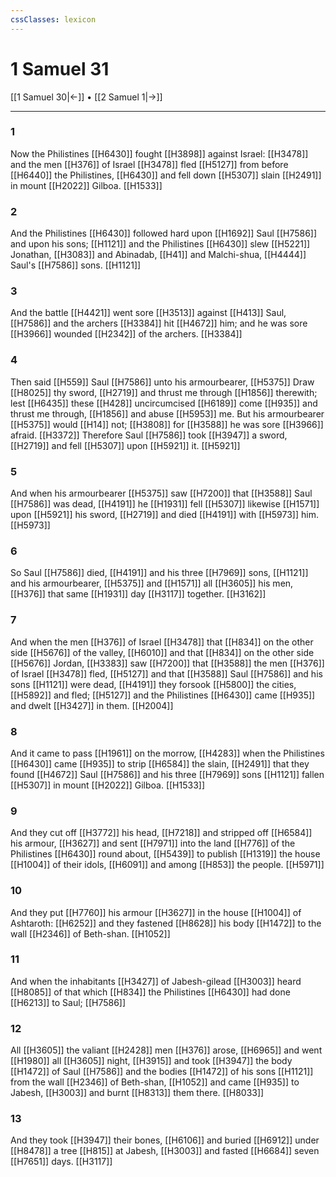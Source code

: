 ```yaml
---
cssClasses: lexicon
---
```

# 1 Samuel 31

[[1 Samuel 30|←]] • [[2 Samuel 1|→]]

---

### 1
Now the Philistines [[H6430]] fought [[H3898]] against Israel: [[H3478]] and the men [[H376]] of Israel [[H3478]] fled [[H5127]] from before [[H6440]] the Philistines, [[H6430]] and fell down [[H5307]] slain [[H2491]] in mount [[H2022]] Gilboa. [[H1533]]

### 2
And the Philistines [[H6430]] followed hard upon [[H1692]] Saul [[H7586]] and upon his sons; [[H1121]] and the Philistines [[H6430]] slew [[H5221]] Jonathan, [[H3083]] and Abinadab, [[H41]] and Malchi-shua, [[H4444]] Saul's [[H7586]] sons. [[H1121]]

### 3
And the battle [[H4421]] went sore [[H3513]] against [[H413]] Saul, [[H7586]] and the archers [[H3384]] hit [[H4672]] him; and he was sore [[H3966]] wounded [[H2342]] of the archers. [[H3384]]

### 4
Then said [[H559]] Saul [[H7586]] unto his armourbearer, [[H5375]] Draw [[H8025]] thy sword, [[H2719]] and thrust me through [[H1856]] therewith; lest [[H6435]] these [[H428]] uncircumcised [[H6189]] come [[H935]] and thrust me through, [[H1856]] and abuse [[H5953]] me. But his armourbearer [[H5375]] would [[H14]] not; [[H3808]] for [[H3588]] he was sore [[H3966]] afraid. [[H3372]] Therefore Saul [[H7586]] took [[H3947]] a sword, [[H2719]] and fell [[H5307]] upon [[H5921]] it. [[H5921]]

### 5
And when his armourbearer [[H5375]] saw [[H7200]] that [[H3588]] Saul [[H7586]] was dead, [[H4191]] he [[H1931]] fell [[H5307]] likewise [[H1571]] upon [[H5921]] his sword, [[H2719]] and died [[H4191]] with [[H5973]] him. [[H5973]]

### 6
So Saul [[H7586]] died, [[H4191]] and his three [[H7969]] sons, [[H1121]] and his armourbearer, [[H5375]] and [[H1571]] all [[H3605]] his men, [[H376]] that same [[H1931]] day [[H3117]] together. [[H3162]]

### 7
And when the men [[H376]] of Israel [[H3478]] that [[H834]] on the other side [[H5676]] of the valley, [[H6010]] and that [[H834]] on the other side [[H5676]] Jordan, [[H3383]] saw [[H7200]] that [[H3588]] the men [[H376]] of Israel [[H3478]] fled, [[H5127]] and that [[H3588]] Saul [[H7586]] and his sons [[H1121]] were dead, [[H4191]] they forsook [[H5800]] the cities, [[H5892]] and fled; [[H5127]] and the Philistines [[H6430]] came [[H935]] and dwelt [[H3427]] in them. [[H2004]]

### 8
And it came to pass [[H1961]] on the morrow, [[H4283]] when the Philistines [[H6430]] came [[H935]] to strip [[H6584]] the slain, [[H2491]] that they found [[H4672]] Saul [[H7586]] and his three [[H7969]] sons [[H1121]] fallen [[H5307]] in mount [[H2022]] Gilboa. [[H1533]]

### 9
And they cut off [[H3772]] his head, [[H7218]] and stripped off [[H6584]] his armour, [[H3627]] and sent [[H7971]] into the land [[H776]] of the Philistines [[H6430]] round about, [[H5439]] to publish [[H1319]] the house [[H1004]] of their idols, [[H6091]] and among [[H853]] the people. [[H5971]]

### 10
And they put [[H7760]] his armour [[H3627]] in the house [[H1004]] of Ashtaroth: [[H6252]] and they fastened [[H8628]] his body [[H1472]] to the wall [[H2346]] of Beth-shan. [[H1052]]

### 11
And when the inhabitants [[H3427]] of Jabesh-gilead [[H3003]] heard [[H8085]] of that which [[H834]] the Philistines [[H6430]] had done [[H6213]] to Saul; [[H7586]]

### 12
All [[H3605]] the valiant [[H2428]] men [[H376]] arose, [[H6965]] and went [[H1980]] all [[H3605]] night, [[H3915]] and took [[H3947]] the body [[H1472]] of Saul [[H7586]] and the bodies [[H1472]] of his sons [[H1121]] from the wall [[H2346]] of Beth-shan, [[H1052]] and came [[H935]] to Jabesh, [[H3003]] and burnt [[H8313]] them there. [[H8033]]

### 13
And they took [[H3947]] their bones, [[H6106]] and buried [[H6912]] under [[H8478]] a tree [[H815]] at Jabesh, [[H3003]] and fasted [[H6684]] seven [[H7651]] days. [[H3117]]